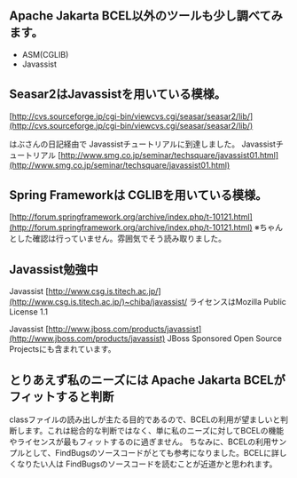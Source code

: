 ## Apache Jakarta BCEL以外のツールも少し調べてみます。



* ASM(CGLIB)
* Javassist



## Seasar2はJavassistを用いている模様。

[http://cvs.sourceforge.jp/cgi-bin/viewcvs.cgi/seasar/seasar2/lib/](http://cvs.sourceforge.jp/cgi-bin/viewcvs.cgi/seasar/seasar2/lib/)

はぶさんの日記経由で Javassistチュートリアルに到達しました。
Javassistチュートリアル
[http://www.smg.co.jp/seminar/techsquare/javassist01.html](http://www.smg.co.jp/seminar/techsquare/javassist01.html)


## Spring Frameworkは CGLIBを用いている模様。

[http://forum.springframework.org/archive/index.php/t-10121.html](http://forum.springframework.org/archive/index.php/t-10121.html)
※ちゃんとした確認は行っていません。雰囲気でそう読み取りました。


## Javassist勉強中

Javassist
[http://www.csg.is.titech.ac.jp/](http://www.csg.is.titech.ac.jp/)~chiba/javassist/
ライセンスはMozilla Public License 1.1

Javassist
[http://www.jboss.com/products/javassist](http://www.jboss.com/products/javassist)
JBoss Sponsored Open Source Projectsにも含まれています。


## とりあえず私のニーズには Apache Jakarta BCELがフィットすると判断

classファイルの読み出しが主たる目的であるので、BCELの利用が望ましいと判断します。これは総合的な判断ではなく、単に私のニーズに対してBCELの機能やライセンスが最もフィットするのに過ぎません。
ちなみに、BCELの利用サンプルとして、FindBugsのソースコードがとても参考になりました。BCELに詳しくなりたい人は FindBugsのソースコードを読むことが近道かと思われます。
